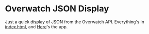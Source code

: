 # Overwatch JSON Display

Just a quick display of JSON from the Overwatch API.  Everything's in [index.html](index.html), and [Here](https://mrmicrowaveoven.github.io/overBlock/?fbclid=IwAR3VMyrcq-6hf2q2hn9X2O5OJtYGXA2ezYmDcGCb7372P3t9gm6rlLiOSr4)'s the app.
